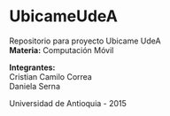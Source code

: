 # UbicameUdeA
Repositorio para proyecto Ubicame UdeA </br>
<b>Materia:</b> Computación Móvil

<b>Integrantes:</b></br>
Cristian Camilo Correa </br>
Daniela Serna </br>

Universidad de Antioquia - 2015
